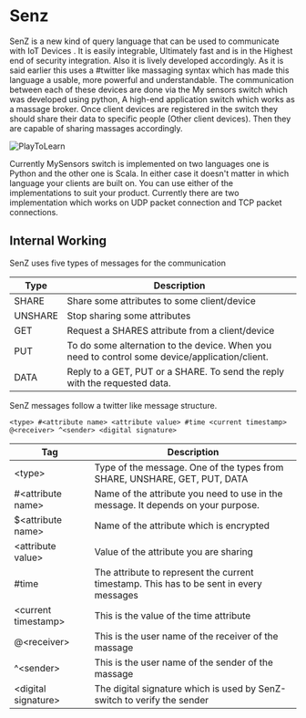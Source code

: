 # Senz
SenZ is a new kind of query language that can be used to communicate with IoT Devices . It is easily integrable, Ultimately fast and is in the Highest end of security integration. Also it is lively developed accordingly. As it is said earlier this uses a #twitter like massaging syntax which has made this language a usable, more powerful and understandable. The communication between each of these devices are done via the My sensors switch which was developed using python, A high-end application switch which works as a massage broker. Once client devices are registered in the switch they should share their data to specific people (Other client devices). Then they are capable of sharing massages accordingly.

![PlayToLearn](https://user-images.githubusercontent.com/2020370/40389831-fbb0b9a8-5e30-11e8-93da-496632d20d12.png)

Currently MySensors switch is implemented on two languages one is Python and the other one is Scala. In either case it doesn't matter in which language your clients are built on. You can use either of the implementations to suit your product. Currently there are two implementation which works on UDP packet connection and TCP packet connections.

## Internal Working
SenZ uses five types of messages for the communication

| Type | Description |
| ------- | ------- |
| SHARE |  Share some attributes to some client/device |
| UNSHARE | Stop sharing some attributes |
| GET | Request a SHARES attribute from a client/device |
| PUT | To do some alternation to the device. When you need to control some device/application/client. |
| DATA | Reply to a GET, PUT or a SHARE. To send the reply with the requested data. |

SenZ messages follow a twitter like message structure.

    <type> #<attribute name> <attribute value> #time <current timestamp> @<receiver> ^<sender> <digital signature>

| Tag | Description |
| --- | ----------- |
| &lt;type&gt; | Type of the message. One of the types from SHARE, UNSHARE, GET, PUT, DATA
| #&lt;attribute name&gt; | Name of the attribute you need to use in the message. It depends on your purpose. |
| $&lt;attribute name&gt; | Name of the attribute which is encrypted |
| &lt;attribute value&gt; | Value of the attribute you are sharing |
| #time | The attribute to represent the current timestamp. This has to be sent in every messages |
| &lt;current timestamp&gt; | This is the value of the time attribute |
| @&lt;receiver&gt; | This is the user name of the receiver of the massage |
| ^&lt;sender&gt; | This is the user name of the sender of the massage |
| &lt;digital signature&gt; | The digital signature which is used by SenZ-switch to verify the sender |

